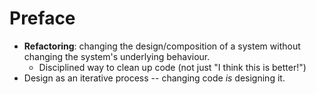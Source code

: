 # Preface

* **Refactoring**: changing the design/composition of a system without changing the system's underlying behaviour. 
  * Disciplined way to clean up code (not just "I think this is better!")
* Design as an iterative process -- changing code _is_ designing it.

